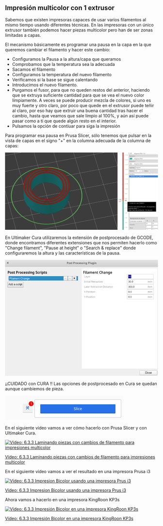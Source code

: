 ## Impresión multicolor con 1 extrusor

Sabemos que existen impresoras capaces de usar varios filamentos al mismo tiempo usando diferentes técnicas. En las impresoras con un único extrusor también podemos hacer piezas multicolor pero han de ser zonas limitadas a capas.

El mecanismo básicamente es programar una pausa en la capa en la que queremos cambiar el filamento y hacer este cambio:

* Configuramos la Pausa a la altura/capa que queramos
* Comprobamos que la temperatura sea la adecuada
* Sacamos el filamento
* Configuramos  la temperatura del nuevo filamento 
* Verificamos si la base se sigue calentando
* Introducimos el nuevo filamento.
* Purgamos el fusor, para que no queden restos del anterior, haciendo que se extruya suficiente cantidad para que se vea el nuevo color límpiamente. A veces se puede producir mezcla de colores, si uno es muy fuerte y otro claro, por poco que quede en el extrusor puede teñir al claro, por eso hay que extruir una buena cantidad tras hacer el cambio, hasta que veamos que sale limpio al 100%, y aún así puede pasar como a tí que quede algún resto en el interior.
* Pulsamos la opción de contiuar para siga la impresión

Para programar esa pausa en Prusa Slicer, sólo tenemos que pulsar en la vista de capas en el signo "+" en la columna adecuada de la columna de capas:

![Programación de cambio de filamento en PrusaSlicer](./images/cambioFilamentoPrusa.png)


En Ultimaker Cura utilizaremos la extensión de postprocesado de GCODE, donde encontramos diferentes extensiones que nos permiten hacerlo como "Change filament", "Pause at height" o "Search & replace" donde configuraremos la altura y las características de la pausa.

![Extensión de postprocesado](./images/ExtensionPostprocesado.png)


¡¡CUIDADO con CURA !! Las opciones de postprocesado en Cura se quedan aunque cambiemos de pieza.

![Scripts de postprocesado](./images/ScriptsPostprocesado.png)

En el siguiente vídeo vamos a ver cómo hacerlo con Prusa Slicer y con Ultimaker Cura. 


[![Vídeo: 6.3.3 Laminando piezas con cambios de filamento para impresiones multicolor](https://img.youtube.com/vi/hpHaA-ts89w/0.jpg)](https://drive.google.com/file/d/1-aN93x5C3Frgwkc-X4B1nJvS4mTC_YK0/view?usp=sharing)

[Vídeo: 6.3.3 Laminando piezas con cambios de filamento para impresiones multicolor](https://drive.google.com/file/d/1-aN93x5C3Frgwkc-X4B1nJvS4mTC_YK0/view?usp=sharing)

En el siguiente vídeo vamos a ver el resultado en una impresora Prusa i3

[![Vídeo: 6.3.3 Impresion Bicolor usando una impresora Prus i3](https://img.youtube.com/vi/GMtm66EDobs/0.jpg)](https://drive.google.com/file/d/1V0dzk11nCsnFNNcTsqKjmfbra4ERZgcV/view?usp=sharing)

[Vídeo: 6.3.3 Impresion Bicolor usando una impresora Prus i3](https://drive.google.com/file/d/1V0dzk11nCsnFNNcTsqKjmfbra4ERZgcV/view?usp=sharing)

Ahora vamos a hacerlo en una impresora KingRoon KP3s


[![Vídeo: 6.3.3 Impresión Bicolor en una impresora KingRoon KP3s](https://img.youtube.com/vi/GqjyWON5qSM/0.jpg)](https://drive.google.com/file/d/1hy--Nog416CY-J9A9p0LUG5Kx6jSNwP6/view?usp=sharing)

[Vídeo: 6.3.3 Impresión Bicolor en una impresora KingRoon KP3s](https://drive.google.com/file/d/1hy--Nog416CY-J9A9p0LUG5Kx6jSNwP6/view?usp=sharing)

